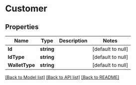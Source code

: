 # Customer

## Properties
Name | Type | Description | Notes
------------ | ------------- | ------------- | -------------
**Id** | **string** |  | [default to null]
**IdType** | **string** |  | [default to null]
**WalletType** | **string** |  | [default to null]

[[Back to Model list]](../README.md#documentation-for-models) [[Back to API list]](../README.md#documentation-for-api-endpoints) [[Back to README]](../README.md)

